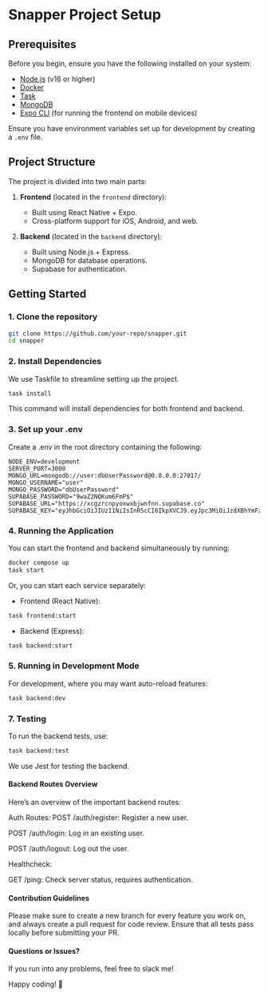 # Snapper Project Setup

## Prerequisites

Before you begin, ensure you have the following installed on your system:

- [Node.js](https://nodejs.org/) (v16 or higher)
- [Docker](https://www.docker.com/)
- [Task](https://taskfile.dev/)
- [MongoDB](https://www.mongodb.com/docs/manual/installation/)
- [Expo CLI](https://docs.expo.dev/get-started/installation/) (for running the frontend on mobile devices)

Ensure you have environment variables set up for development by creating a `.env` file.


## Project Structure

The project is divided into two main parts:

1. **Frontend** (located in the `frontend` directory):
   - Built using React Native + Expo.
   - Cross-platform support for iOS, Android, and web.

2. **Backend** (located in the `backend` directory):
   - Built using Node.js + Express.
   - MongoDB for database operations.
   - Supabase for authentication.

## Getting Started

### 1. Clone the repository

```bash
git clone https://github.com/your-repo/snapper.git
cd snapper
```

### 2. Install Dependencies
We use Taskfile to streamline setting up the project.

```bash
task install
```
This command will install dependencies for both frontend and backend.

### 3. Set up your .env
Create a .env in the root directory containing the following:

```
NODE_ENV=development
SERVER_PORT=3000
MONGO_URL=mongodb://user:dbUserPassword@0.0.0.0:27017/
MONGO_USERNAME="user"
MONGO_PASSWORD="dbUserPassword"
SUPABASE_PASSWORD="9waZ2NQKum6FmP$"
SUPABASE_URL="https://xcgzrcnpyoxwxbjwnfnn.supabase.co"
SUPABASE_KEY="eyJhbGciOiJIUzI1NiIsInR5cCI6IkpXVCJ9.eyJpc3MiOiJzdXBhYmFzZSIsInJlZiI6InhjZ3pyY25weW94d3hianduZm5uIiwicm9sZSI6ImFub24iLCJpYXQiOjE3MjU1NTMxOTUsImV4cCI6MjA0MTEyOTE5NX0.NgMdOTtSCbMdxkrzCgNYCyKBSLpzPuyARB8qnn3NKNo"
```

### 4. Running the Application
You can start the frontend and backend simultaneously by running:

```bash
docker compose up
task start
```

Or, you can start each service separately:

- Frontend (React Native):
```bash
task frontend:start
```

- Backend (Express):
```bash
task backend:start
```

### 5. Running in Development Mode
For development, where you may want auto-reload features:

```bash
task backend:dev
```

### 7. Testing
To run the backend tests, use:

```bash
task backend:test
```
We use Jest for testing the backend.
#### Backend Routes Overview
Here’s an overview of the important backend routes:

Auth Routes:
POST /auth/register: Register a new user.

POST /auth/login: Log in an existing user.

POST /auth/logout: Log out the user.

Healthcheck:

GET /ping: Check server status, requires authentication.

#### Contribution Guidelines

Please make sure to create a new branch for every feature you work on, and always create a pull request for code review. Ensure that all tests pass locally before submitting your PR.

#### Questions or Issues?
If you run into any problems, feel free to slack me!

Happy coding! 🐠
